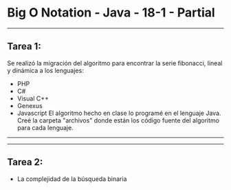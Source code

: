 # Big O Notation - Java - 18-1 - Partial

----------------------------
Tarea 1:
----------------------------
Se realizó la migración del algoritmo para encontrar la serie fibonacci, lineal y dinámica a los lenguajes:
 - PHP
 - C#
 - Visual C++
 - Genexus
 - Javascript 
El algoritmo hecho en clase lo programé en el lenguaje Java.
Creé la carpeta "archivos" donde están los código fuente del algoritmo para cada lenguaje.

-------------------------------------------------------------------------------------------------------------------------------------

----------------------------
Tarea 2:
----------------------------
- La complejidad de la búsqueda binaria

